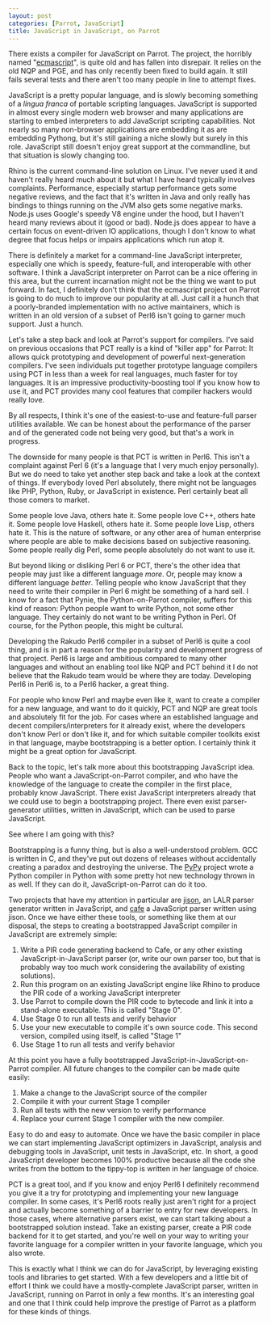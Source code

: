 ```yaml
---
layout: post
categories: [Parrot, JavaScript]
title: JavaScript in JavaScript, on Parrot
---
```


There exists a compiler for JavaScript on Parrot. The project, the horribly
named "[ecmascript][]", is quite old and has fallen into disrepair. It
relies on the old NQP and PGE, and has only recently been fixed to build
again. It still fails several tests and there aren't too many people in line
to attempt fixes.

[ecmascript]: http://github.com/parrot/ecmascript

JavaScript is a pretty popular language, and is slowly becoming something of
a *lingua franca* of portable scripting languages. JavaScript is supported in
almost every single modern web browser and many applications are starting to
embed interpreters to add JavaScript scripting capabilities. Not nearly so
many non-browser applications are embedding it as are embedding Pythong, but
it's still gaining a niche slowly but surely in this role. JavaScript still
doesn't enjoy great support at the commandline, but that situation is slowly
changing too.

Rhino is the current command-line solution on Linux. I've never used it and
haven't really heard much about it but what I have heard typically involves
complaints. Performance, especially startup performance gets some negative
reviews, and the fact that it's written in Java and only really has bindings
to things running on the JVM also gets some negative marks. Node.js uses
Google's speedy V8 engine under the hood, but I haven't heard many reviews
about it (good or bad). Node.js does appear to have a certain focus on
event-driven IO applications, though I don't know to what degree that focus
helps or impairs applications which run atop it.

There is definitely a market for a command-line JavaScript interpreter,
especially one which is speedy, feature-full, and interoperable with other
software. I think a JavaScript interpreter on Parrot can be a nice offering in
this area, but the current incarnation might not be the thing we want to put
forward. In fact, I definitely don't think that the ecmascript project on
Parrot is going to do much to improve our popularity at all. Just call it a
hunch that a poorly-branded implementation with no active maintainers, which
is written in an old version of a subset of Perl6 isn't going to garner much
support. Just a hunch.

Let's take a step back and look at Parrot's support for compilers. I've
said on previous occasions that PCT really is a kind of "killer app" for
Parrot: It allows quick prototyping and development of powerful
next-generation compilers. I've seen individuals put together prototype
language compilers using PCT in less than a week for real languages, much
faster for toy languages. It is an impressive productivity-boosting tool if
you know how to use it, and PCT provides many cool features that compiler
hackers would really love.

By all respects, I think it's one of the easiest-to-use and feature-full
parser utilities available. We can be honest about the performance of
the parser and of the generated code not being very good, but that's a work
in progress.

The downside for many people is that PCT is written in Perl6. This isn't a
complaint against Perl 6 (it's a language that I very much enjoy personally).
But we do need to take yet another step back and take a look at the context of
things. If everybody loved Perl absolutely, there might not be languages like
PHP, Python, Ruby, or JavaScript in existence. Perl certainly beat all those
comers to market.

Some people love Java, others hate it. Some people love C++, others hate it.
Some people love Haskell, others hate it. Some people love Lisp, others hate
it. This is the nature of software, or any other area of human enterprise
where people are able to make decisions based on subjective reasoning. Some
people really dig Perl, some people absolutely do not want to use it.

But beyond liking or disliking Perl 6 or PCT, there's the other idea that
people may just like a different language *more*. Or, people may know a
different language *better*. Telling people who know JavaScript that they
need to write their compiler in Perl 6 might be something of a hard sell. I
know for a fact that Pynie, the Python-on-Parrot compiler, suffers for this
kind of reason: Python people want to write Python, not some other language.
They certainly do not want to be writing Python in Perl. Of course, for the
Python people, this might be cultural.

Developing the Rakudo Perl6 compiler in a subset of Perl6 is quite a cool
thing, and is in part a reason for the popularity and development progress
of that project. Perl6 is large and ambitious compared to many other languages
and without an enabling tool like NQP and PCT behind it I do not believe that
the  Rakudo team would be where they are today. Developing Perl6 in Perl6 is,
to a Perl6 hacker, a great thing.

For people who know Perl and maybe even like it, want to create a compiler for
a new language, and want to do it quickly, PCT and NQP are great tools and
absolutely fit for the job. For cases where an established language and
decent compilers/interpreters for it already exist, where the developers don't
know Perl or don't like it, and for which suitable compiler toolkits exist
in that language, maybe bootstrapping is a better option. I certainly think it
might be a great option for JavaScript.

Back to the topic, let's talk more about this bootstrapping JavaScript idea.
People who want a JavaScript-on-Parrot compiler, and who have the knowledge of
the language to create the compiler in the first place, probably know
JavaScript. There exist JavaScript interpreters already that we could use to
begin a bootstrapping project. There even exist parser-generator utilities,
written in JavaScript, which can be used to parse JavaScript.

See where I am going with this?

Bootstrapping is a funny thing, but is also a well-understood problem. GCC
is written in C, and they've put out dozens of releases without accidentally
creating a paradox and destroying the universe. The [PyPy][] project wrote
a Python compiler in Python with some pretty hot new technology thrown in as
well. If they can do it, JavaScript-on-Parrot can do it too.

[PyPy]: http://pypy.org

Two projects that have my attention in particular are [jison][], an LALR
parser generator written in JavaScript, and [cafe][] a JavaScript parser
written using jison. Once we have either these tools, or something like them
at our disposal, the steps to creating a bootstrapped JavaScript compiler in
JavaScript are extremely simple:

1. Write a PIR code generating backend to Cafe, or any other existing
   JavaScript-in-JavaScript parser (or, write our own parser too, but that
   is probably way too much work considering the availability of existing
   solutions).
2. Run this program on an existing JavaScript engine like Rhino to produce the
   PIR code of a working JavaScript interpreter
3. Use Parrot to compile down the PIR code to bytecode and link it into a
   stand-alone executable. This is called "Stage 0".
4. Use Stage 0 to run all tests and verify behavior
5. Use your new executable to compile it's own source code. This second
   version, compiled using itself, is called "Stage 1"
6. Use Stage 1 to run all tests and verify behavior

[cafe]: http://github.com/zaach/cafe
[jison]: http://jison.org

At this point you have a fully bootstrapped JavaScript-in-JavaScript-on-Parrot
compiler. All future changes to the compiler can be made quite easily:

1. Make a change to the JavaScript source of the compiler
2. Compile it with your current Stage 1 compiler
3. Run all tests with the new version to verify performance
4. Replace your current Stage 1 compiler with the new compiler.

Easy to do and easy to automate. Once we have the basic compiler in place we
can start implementing JavaScript optimizers in JavaScript, analysis and
debugging tools in JavaScript, unit tests in JavaScript, etc. In short, a
good JavaScript developer becomes 100% productive because all the code she
writes from the bottom to the tippy-top is written in her language of choice.

PCT is a great tool, and if you know and enjoy Perl6 I definitely recommend
you give it a try for prototyping and implementing your new language compiler.
In some cases, it's Perl6 roots really just aren't right for a project and
actually become something of a barrier to entry for new developers. In those
cases, where alternative parsers exist, we can start talking about a
bootstrapped solution instead. Take an existing parser, create a PIR code
backend for it to get started, and you're well on your way to writing your
favorite language for a compiler written in your favorite language, which you
also wrote.

This is exactly what I think we can do for JavaScript, by leveraging existing
tools and libraries to get started. With a few developers and a little bit of
effort I think we could have a mostly-complete JavaScript parser, written in
JavaScript, running on Parrot in only a few months. It's an interesting goal
and one that I think could help improve the prestige of Parrot as a platform
for these kinds of things.

